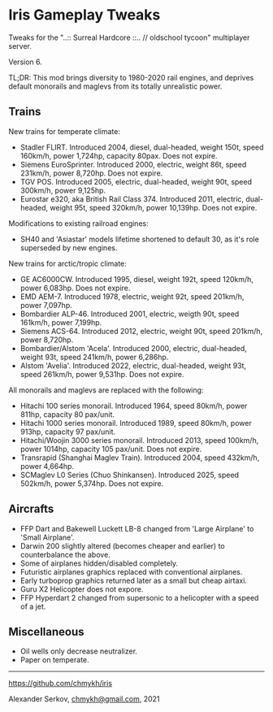 Iris Gameplay Tweaks
====================

Tweaks for the "..:: Surreal Hardcore ::.. // oldschool tycoon" multiplayer server.

Version 6.

TL;DR: This mod brings diversity to 1980-2020 rail engines, and deprives default monorails and maglevs from its totally unrealistic power.

Trains
------

New trains for temperate climate:
- Stadler FLIRT. Introduced 2004, diesel, dual-headed, weight 150t, speed 160km/h, power 1,724hp, capacity 80pax. Does not expire.
- Siemens EuroSprinter. Introduced 2000, electric, weight 86t, speed 231km/h, power 8,720hp. Does not expire.
- TGV POS. Introduced 2005, electric, dual-headed, weight 90t, speed 300km/h, power 9,125hp.
- Eurostar e320, aka British Rail Class 374. Introduced 2011, electric, dual-headed, weight 95t, speed 320km/h, power 10,139hp. Does not expire.

Modifications to existing railroad engines:
- SH40 and 'Asiastar' models lifetime shortened to default 30, as it's role superseded by new engines.

New trains for arctic/tropic climate:
- GE AC6000CW. Introduced 1995, diesel, weight 192t, speed 120km/h, power 6,083hp. Does not expire.
- EMD AEM-7. Introduced 1978, electric, weight 92t, speed 201km/h, power 7,097hp.
- Bombardier ALP-46. Introduced 2001, electric, weigth 90t, speed 161km/h, power 7,199hp.
- Siemens ACS-64. Introduced 2012, electric, weight 90t, speed 201km/h, power 8,720hp.
- Bombardier/Alstom 'Acela'. Introduced 2000, electric, dual-headed, weight 93t, speed 241km/h, power 6,286hp.
- Alstom 'Avelia'. Introduced 2022, electric, dual-headed, weight 93t, speed 261km/h, power 9,531hp. Does not expire.

All monorails and maglevs are replaced with the following:
- Hitachi 100 series monorail. Introduced 1964, speed 80km/h, power 811hp, capacity 80 pax/unit.
- Hitachi 1000 series monorail. Introduced 1989, speed 80km/h, power 913hp, capacity 97 pax/unit.
- Hitachi/Woojin 3000 series monorail. Introduced 2013, speed 100km/h, power 1014hp, capacity 105 pax/unit. Does not expire.
- Transrapid (Shanghai Maglev Train). Introduced 2004, speed 432km/h, power 4,664hp.
- SCMaglev L0 Series (Chuo Shinkansen). Introduced 2025, speed 502km/h, power 5,374hp. Does not expire.

Aircrafts
---------

- FFP Dart and Bakewell Luckett LB-8 changed from 'Large Airplane' to 'Small Airplane'.
- Darwin 200 slightly altered (becomes cheaper and earlier) to counterbalance the above.
- Some of airplanes hidden/disabled completely.
- Futuristic airplanes graphics replaced with conventional airplanes.
- Early turboprop graphics returned later as a small but cheap airtaxi.
- Guru X2 Helicopter does not expore.
- FFP Hyperdart 2 changed from supersonic to a helicopter with a speed of a jet.

Miscellaneous
-------------

- Oil wells only decrease neutralizer.
- Paper on temperate.

---

https://github.com/chmykh/iris

Alexander Serkov, chmykh@gmail.com, 2021
